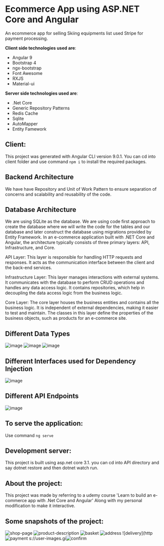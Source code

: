 # Ecommerce App using ASP.NET Core and Angular

An ecommerce app for selling Skiing equipments list used Stripe for payment processing.

**Client side technologies used are**:
* Angular 9
* Bootstrap 4
* ngx-bootstrap
* Font Awesome
* RXJS
* Material-ui

**Server side technologies used are**:
* .Net Core
* Generic Repository Patterns
* Redis Cache
* Sqlite
* AutoMapper
* Entity Famework

**Client**:
---
This project was generated with Angular CLI version 9.0.1. You can cd into client folder and 
use command `npm i` to install the required packages.

**Backend Architecture**
---
We have have Repository and Unit of Work Pattern to ensure separation of concerns and scalability and reusability of the code.

**Database Architecture**
---
We are using SQLite as the database. We are using code first approach to create the database where we will write the code for the tables and our database and later 
construct the database using migrations provided by Entity Framework.
In an e-commerce application built with .NET Core and Angular, the architecture typically consists of three primary layers: API, Infrastructure, and Core.

API Layer: This layer is responsible for handling HTTP requests and responses. It acts as the communication interface between the client and the back-end services.

Infrastructure Layer: This layer manages interactions with external systems. It communicates with the database to perform CRUD operations and handles any data access logic. It contains repositories, which help in decoupling the data access logic from the business logic.

Core Layer: The core layer houses the business entities and contains all the business logic. It is independent of external dependencies, making it easier to test and maintain. The classes in this layer define the properties of the business objects, such as products for an e-commerce site.

**Different Data Types**
---
![image](https://github.com/user-attachments/assets/c5062649-d202-49b1-84e5-ae6d521d4c66)
![image](https://github.com/user-attachments/assets/9f93ea98-6023-40fd-b691-29cbba6894dd)
![image](https://github.com/user-attachments/assets/6993e6df-e8d0-4d30-83e4-136d0bff5a3b)

**Different Interfaces used for Dependency Injection**
---
![image](https://github.com/user-attachments/assets/8320c152-2191-4dee-acba-98bd3aa6185d)

**Different API Endpoints**
---
![image](https://github.com/user-attachments/assets/fcaaaf31-a420-4901-8a2d-7ec6cd616b5c)


**To serve the application**: 
---
Use command   `ng serve`

**Development server**:
---
This project is built using asp.net core 3.1. you can cd into API directory and say dotnet restore and then dotnet watch run.

**About the project**:
---
This project was made by referring to a udemy course 'Learn to build an e-commerce app with .Net Core and Angular'
Along with my personal modification to make it interactive.

**Some snapshots of the project**:
---


![shop-page](https://user-images.githubusercontent.com/49496878/137600664-4233056f-94bd-4415-8e7f-3af0dd914ebb.png)
![product-description](https://user-images.githubusercontent.com/49496878/137600676-926b9116-6c95-4bd7-986b-f69c353588ac.png)
![basket](https://user-images.githubusercontent.com/49496878/137600680-7934ec04-b721-4b1a-8878-945fd6c82637.png)
![address](https://user-images.githubusercontent.com/49496878/137600686-bbf40cc9-5fd9-424d-8289-ef4d2a5ffe90.png)
![delivery](http![payment](https://user-images.githubusercontent.com/49496878/137600694-4881cb67-1810-41b4-be16-26ec4c497284.png)
s://user-images.gi![confirm](https://user-images.githubusercontent.com/49496878/137600696-a5448ec1-3d66-4e53-a2be-7d31c07229f8.png)


